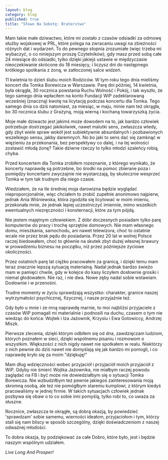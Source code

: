 ```yaml
---
layout: blog
category: blog
published: true
title: "Słowo Na Sobotę: Braterstwo"
---
```


Mam takie małe dziwactwo, które mi zostało z czasów odsiadki za odmowę służby wojskowej w PRL, które polega na zwracaniu uwagi na zbieżności różnych dat i wydarzeń. To do pewnego stopnia zrozumiałe (więc trzeba mi wybaczyć, o co niniejszym proszę Czytelników), gdy masz przed sobą całe 24 miesiące do odsiadki, tylko dzięki jakiejś ustawie w międzyczasie nieoczekiwanie skrócone do 18 miesięcy, i liczysz dni do następnego krótkiego spotkania z żoną, w zatłoczonej salce widzeń.

11 kwietnia to dzień ślubu moich Rodziców. W tym roku tego dnia mieliśmy koncert dla Tomka Borewicza w Warszawie. Parę dni później, 14 kwietnia, była okrągła, 30 rocznica powstania Ruchu Wolność i Pokój, i tak wyszło, że tego samego dnia wpłaciłem na konto Fundacji WiP zadeklarowaną wcześniej (znaczną) kwotę na licytację podczas koncertu dla Tomka. Tego samego dnia co dziś natomiast, za miesiąc, w maju, minie nam też okrągła, bo 30 rocznica ślubu z Grażyną, moją wierną i kochaną towarzyszką życia.

Moje małe dziwacto jest jakimś może dowodem na to, jak bardzo człowiek potrzebuje dostrzegać jakikolwiek, nawet malutki sens, zwłaszcza wtedy, gdy zbyt wiele spraw wokół jest subiektywnie absurdalnych i pozbawionych wszelkiego sensu, jakby daremnych. No bo jaki to sens dać się zamknąć w więzieniu za przekonania, bez perspektywy co dalej, i na tej wolności zostawić młodą żonę? Takie dziwne rzeczy to tylko młodzi szaleńcy robią, chyba.

Przed koncertem dla Tomka zrobiłem rozeznanie, z którego wynikało, że koncerty naprawdę są potrzebne, bo środki na pomoc zbierane poza i pomiędzy koncertami zwyczajnie nie wystarczają, by skutecznie wesprzeć Tomka w tym tak trudnym dla niego czasie.

Wiedziałem, że na tle średniej moja darowizna będzie wyglądać nieproporcjonalnie, więc chciałem to zrobić zupełnie anonimowo najpierw, jednak Ania Wiśniewska, która zgodziła się licytować w moim imieniu, przekonała mnie, że jednak lepiej uczestniczyć imiennie, mimo wszelkich ewentualnych niezręczności i konsternacji, które za tym pójdą.

Nie jestem majętnym człowiekiem. Z dóbr doczesnych posiadam tylko parę komputerów do pracy i trochę sprzętów domowych. Nie mam własnego domu, mieszkania, samochodu, ani nawet telewizora, choć to ostatnie wcale nie przez brak pędu do posiadania. Przez 20 lat w wolnej Polsce raczej biedowałem, choć to głównie na skutek zbyt dużej własnej brawury w prowadzeniu biznesu na początku, niż przez późniejsze życiowe okoliczności.

Przez ostatnich parę lat ciężko pracowałem za granicą, i dzięki temu mam teraz znacznie lepszą sytuację materialną. Nadal jednak bardzo świeżo mam w pamięci chwile, gdy w kolejce do kasy liczyłem dosłownie grosiki i niemal głodowałem. Nie raz, i nie dwa. Nowe zęby nadal sobie wstawiam. Dosłownie i w przenośni.

Trudne momenty w życiu sprawdzają wszystko: charakter, granice naszej wytrzymałości psychicznej, fizycznej, i nasze przyjaźnie też.

Gdy było u mnie i ze mną naprawdę marnie, to moi najbliżsi przyjaciele z czasów WiP pomagali mi materialnie i podnosili na duchu, czasem o tym nie wiedząc do końca: Wojtek i Iza Jażownik, Krzysiu i Ewa Gotowiccy, Andrzej Miszk.

Pierwsze zlecenia, dzięki którym odbiłem się od dna, zawdzięczam ludziom, których poznałem w sieci, dzięki wspólnemu pisaniu i rozmowom o wszystkim. Większości z nich nigdy nawet nie spotkałem w realu. Niektórzy z nich pewnie do dziś nawet nie domyślają się jak bardzo mi pomogli, i co naprawdę kryło się za moim "dziękuję!"

Mam dług wdzięczności wobec przyjaciół i przyjaciół moich przyjaciół z WiP. Gdyby nie śmierć Wojtka Jażownika, nie miałbym raczej powodu zaglądać na FB i być może nie dowiedziałbym się o sytuacji Tomka Borewicza. Nie wzbudziłbym też pewnie jakiegoś zainteresowania moją skromną osobą, ale też nie pomógłbym staremu kumplowi, z którym kiedyś pracowaliśmy w jednej firmie. W takich sytuacjach człowiek jednak pozbywa się obaw o to co sobie inni pomyślą, tylko robi to, co uważa za słuszne.

Rocznice, zwłaszcza te okrągłe, są dobrą okazją, by powiedzieć 'sprawdzam' sobie samemu, wierności ideałom, przyjaciołom i tym, którzy stali się nam bliscy w sposób szczególny, dzięki doświadczeniom z naszej odważnej młodości.

To dobra okazja, by podziękować za całe Dobro, które było, jest i będzie naszym wspólnym udziałem.

_Live Long And Prosper!_